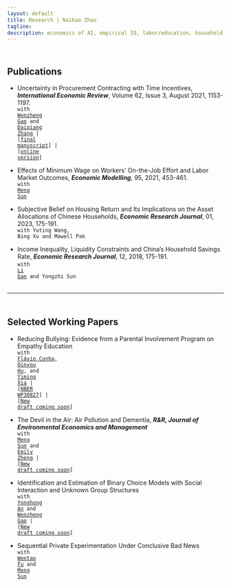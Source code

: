 ```yaml
---
layout: default
title: Research | Naibao Zhao
tagline: 
description: economics of AI, empirical IO, labor/education, household finance, applied micro.
---
```

<!--
<div class="navbar">
    <div class="navbar-inner">
        <ul class="nav">
            <li><a href="#current">current courses</a></li>
            <li><a href="#shortcourses">short courses</a></li>
            <li><a href="#misc">misc lectures</a></li>
            <li><a href="#old">former courses</a></li>
        </ul>
    </div>
</div> -->
## <a name="instructor"></a> <br/> Publications

- Uncertainty in Procurement Contracting with Time Incentives, <strong><em>International Economic Review</em></strong>, Volume 62, Issue 3, August 2021, 1153-1197.<br/>
  <code>with <a href="https://sites.google.com/view/wenzhenggao" target="_blank">Wenzheng Gao</a> and <a href="https://sites.google.com/view/daiqiang/home?authuser=0" target="_blank">Daiqiang Zhang</a> | [<a href="{{ BASE_PATH }}/research/ab_final_IER.pdf" target="_blank">final manuscript</a>] | [<a href="https://onlinelibrary.wiley.com/doi/full/10.1111/iere.12509" target="_blank">online version</a>]</code><br/>

- Effects of Minimum Wage on Workers’ On-the-Job Effort and Labor Market Outcomes, <strong><em>Economic Modelling</em></strong>, 95, 2021, 453-461. <br/>
  <code>with <a href="https://kamino.tru.ca/experts/home/main/bio.php?id=msun" target="_blank">Meng Sun</a></code><br/>

- Subjective Belief on Housing Return and Its Implications on the Asset Allocations of Chinese Households, <strong><em>Economic Research Journal</em></strong>, 01, 2023, 175-191.<br/>
  <code>with Yuting Wang, Bing Xu and Mawell Pak</code><br/>

<!-- [In Chinese: "房产预期回报率视角下的中国家庭资产配置"，<strong>《经济研究》</strong>2023年第1期。] -->

- Income Inequality, Liquidity Constraints and China’s Household Savings Rate, <strong><em>Economic Research Journal</em></strong>, 12, 2018, 175-191.<br/>
  <code>with <a href="https://liberalarts.tamu.edu/economics/profile/li-gan/" target="_blank">Li Gan</a> and Yongzhi Sun</code><br/><br/>

<!-- [In Chinese: "收入不平等、流动性约束与中国家庭储蓄率"，<strong>《经济研究》</strong>2018年第12期。该文被人大复印报刊资料《国民经济管理》2019 年第 4 期全文转载。] -->

---
## <a name="instructor"></a> <br/> Selected Working Papers

- Reducing Bullying: Evidence from a Parental Involvement Program on Empathy Education <br/>
  <code>with <a href="https://www.flaviocunha.com/" target="_blank">Flávio Cunha</a>, <a href="https://sites.google.com/view/qinyouhu" target="_blank">Qinyou Hu</a>, and <a href="https://sites.google.com/view/yimingxia/homepage?authuser=0" target="_blank">Yiming Xia</a> | [<a href="https://www.nber.org/people/nzhao?page=1&perPage=50" target="_blank">NBER WP30827</a>] | [<a href="{{ BASE_PATH }}/research/empathy.pdf" target="_blank">New draft coming soon</a>]</code><br/>

- The Devil in the Air: Air Pollution and Dementia, <strong><em>R&R, Journal of Environmental Economics and Management</em></strong><br/>
  <code>with <a href="https://kamino.tru.ca/experts/home/main/bio.php?id=msun" target="_blank">Meng Sun</a> and <a href="https://myweb.cuhk.edu.cn/emilyzheng" target="_blank">Emily Zheng</a> | [<a href="{{ BASE_PATH }}/research/dementia.pdf" target="_blank">New draft coming soon</a>]</code><br/>
 
- Identification and Estimation of Binary Choice Models with Social Interaction and Unknown Group Structures<br/>
  <code>with <a href="https://people.tamu.edu/~yonghongan/" target="_blank">Yonghong An</a> and <a href="https://sites.google.com/view/wenzhenggao" target="_blank">Wenzheng Gao</a> | [<a href="{{ BASE_PATH }}/research/binarySI.pdf" target="_blank">New draft coming soon</a>]</code> <br/>

- Sequential Private Experimentation Under Conclusive Bad News<br/>
  <code>with <a href="https://sites.google.com/view/wentaofu/home" target="_blank">Wentao Fu</a> and <a href="https://kamino.tru.ca/experts/home/main/bio.php?id=msun" target="_blank">Meng Sun</a></code><br/><br/> 
